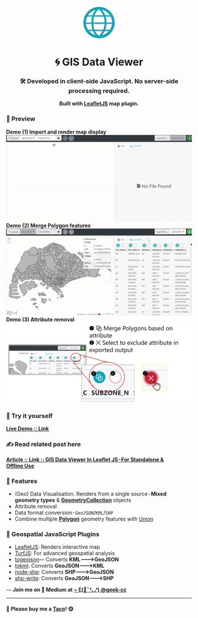 <div align="center">
  <img src="https://raw.githubusercontent.com/incubated-geek-cc/GIS-Data-Viewer/main/img/logo.png" width="96" alt="logo">

  # 🌀 GIS Data Viewer

  ### 🛠️ Developed in client-side JavaScript. No server-side processing required.

**Built with <a href='https://leafletjs.com/' target='_blank'>LeafletJS</a> map plugin.**

<div align="left">

### 👀 Preview

<strong>Demo (1) Import and render map display</strong>
<img src='https://raw.githubusercontent.com/incubated-geek-cc/GIS-Data-Viewer/main/img/demo.gif' width="600px" />
<br>
<strong>Demo (2) Merge Polygon features</strong>
<img src='https://raw.githubusercontent.com/incubated-geek-cc/GIS-Data-Viewer/main/img/mergePolygons.gif' width="600px" />
<br>
<strong>Demo (3) Attribute removal</strong>
<img src='https://raw.githubusercontent.com/incubated-geek-cc/GIS-Data-Viewer/main/img/delbtn_function.png' width="600px" />

### 🌟 Try it yourself
[**Live Demo :: Link**](https://incubated-geek-cc.github.io/GIS-Data-Viewer/)

### ✍ Read related post here

[**Article :: Link :: GIS Data Viewer In Leaflet JS - For Standalone & Offline Use**](https://geek-cc.medium.com/gis-data-viewer-in-leaflet-js-for-standalone-offline-use-758ed2abe1a7)

### 📌 Features

</div>
<div align="left">
	<ul>
		<li>(Geo) Data Visualisation. Renders from a single source - <strong>Mixed geometry types</strong> & <strong><a href='https://datatracker.ietf.org/doc/html/rfc7946/#page-26' target='_blank'>GeometryCollection</a></strong> objects</li>
		<li>Attribute removal</li>
		<li>Data format conversion - <code>GeoJSON</code>/<code>KML</code>/<code>SHP</code></li>
		<li>Combine multiple <strong><a href='https://datatracker.ietf.org/doc/html/rfc7946/#page-23' target='_blank'>Polygon</a></strong> geometry features with <a href='https://support.esri.com/en-us/gis-dictionary/union' target='_blank'>Union</a></li>
	</ul>
</div>
</div>

<div align="left">
<h3>📄 Geospatial JavaScript Plugins</h3>
</div>
<div align="left">
	<ul>
		<li><a href='https://leafletjs.com/' target='_blank'>LeafletJS</a>: Renders interactive map</li>
		<li><a href='https://turfjs.org/' target='_blank'>TurfJS</a>: For advanced geospatial analysis</li>
		<li><a href='https://github.com/placemark/togeojson' target='_blank'>togeojson</a>— Converts <strong>KML🡒GeoJSON</strong></li>
		<li><a href='https://github.com/mapbox/tokml' target='_blank'>tokml</a>: Converts <strong>GeoJSON🡒KML</strong></li>
		<li><a href='https://github.com/yuletide/node-shp' target='_blank'>node-shp</a>: Converts <strong>SHP🡒GeoJSON</strong></li>
		<li><a href='https://github.com/mapbox/shp-write' target='_blank'>shp-write</a>: Converts <strong>GeoJSON🡒SHP</strong></li>
	</ul>
</div>

<p>— <b>Join me on 📝 <b>Medium</b> at <a href='https://medium.com/@geek-cc' target='_blank'>~ ξ(🎀˶❛◡❛) @geek-cc</a></b></p>

---

#### 🌮 Please buy me a <a href='https://www.buymeacoffee.com/geekcc' target='_blank'>Taco</a>! 😋